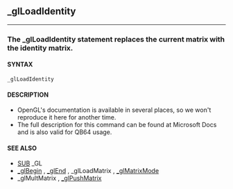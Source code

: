 ## _glLoadIdentity
---

### The _glLoadIdentity statement replaces the current matrix with the identity matrix.

#### SYNTAX

`_glLoadIdentity`

#### DESCRIPTION
* OpenGL's documentation is available in several places, so we won't reproduce it here for another time.
* The full description for this command can be found at Microsoft Docs and is also valid for QB64 usage.


#### SEE ALSO
* [SUB](./SUB.md) _GL
* [_glBegin](./_glBegin.md) , [_glEnd](./_glEnd.md) , _glLoadMatrix , [_glMatrixMode](./_glMatrixMode.md)
* _glMultMatrix , [_glPushMatrix](./_glPushMatrix.md)

